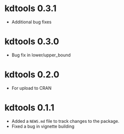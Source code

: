 # kdtools 0.3.1

* Additional bug fixes

# kdtools 0.3.0

* Bug fix in lower/upper_bound

# kdtools 0.2.0

* For upload to CRAN

# kdtools 0.1.1

* Added a `NEWS.md` file to track changes to the package.
* Fixed a bug in vignette building
